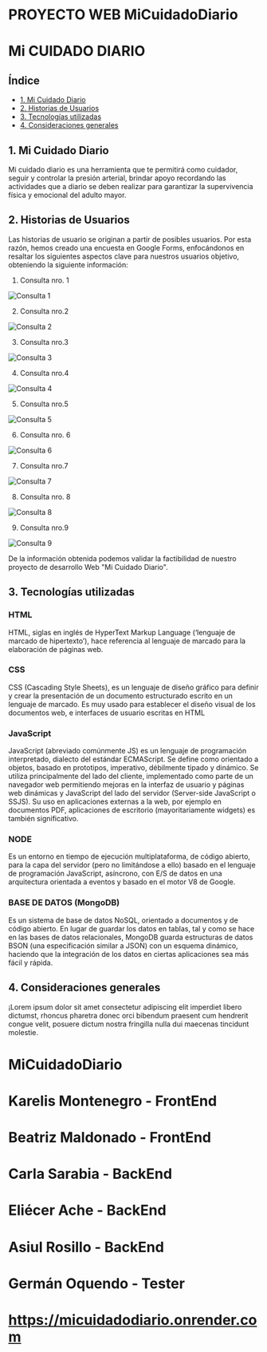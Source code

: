# PROYECTO WEB MiCuidadoDiario
# Mi CUIDADO DIARIO

## Índice

- [1. Mi Cuidado Diario](#1-mi-cuidado-diario)
- [2. Historias de Usuarios](#2-historias-de-usuarios)
- [3. Tecnologías utilizadas](#3-tecnologías-utilizadas)
- [4. Consideraciones generales](#4-consideraciones-generales)

## 1. Mi Cuidado Diario

Mi cuidado diario es una herramienta que te permitirá como cuidador, seguir y controlar la presión arterial, brindar apoyo recordando las actividades que a diario se deben realizar para garantizar la supervivencia física y emocional del adulto mayor.

## 2. Historias de Usuarios

Las historias de usuario se originan a partir de posibles usuarios. Por esta razón, hemos creado una encuesta en Google Forms, enfocándonos en resaltar los siguientes aspectos clave para nuestros usuarios objetivo, obteniendo la siguiente información:

1. Consulta nro. 1

![Consulta 1](public/utilities/ImgReadme/Item1.png)

2.  Consulta nro.2

![Consulta 2](public/utilities/ImgReadme/Item2.png)

3. Consulta nro.3

![Consulta 3](public/utilities/ImgReadme/Item3.png)

4. Consulta nro.4  

![Consulta 4](public/utilities/ImgReadme/Item4.png)

5. Consulta nro.5

![Consulta 5](public/utilities/ImgReadme/Item5.png)

6. Consulta nro. 6

![Consulta 6](public/utilities/ImgReadme/Item6.png)

7. Consulta nro.7

![Consulta 7](public/utilities/ImgReadme/Item7.png)

8. Consulta nro. 8

![Consulta 8](public/utilities/ImgReadme/Item8.png)

9.  Consulta nro.9

![Consulta 9](public/utilities/ImgReadme//Item9.png)

De la información obtenida podemos validar la factibilidad de nuestro proyecto de desarrollo Web "Mi Cuidado Diario".

## 3. Tecnologías utilizadas

### HTML

HTML, siglas en inglés de HyperText Markup Language (‘lenguaje de marcado de hipertexto’), hace referencia al lenguaje de marcado para la elaboración de páginas web.

### CSS

CSS (Cascading Style Sheets), es un lenguaje de diseño gráfico para definir y crear la presentación de un documento estructurado escrito en un lenguaje de marcado.​ Es muy usado para establecer el diseño visual de los documentos web, e interfaces de usuario escritas en HTML

### JavaScript

JavaScript (abreviado comúnmente JS) es un lenguaje de programación interpretado, dialecto del estándar ECMAScript. Se define como orientado a objetos, basado en prototipos, imperativo, débilmente tipado y dinámico. Se utiliza principalmente del lado del cliente, implementado como parte de un navegador web permitiendo mejoras en la interfaz de usuario y páginas web dinámicas​ y JavaScript del lado del servidor (Server-side JavaScript o SSJS). Su uso en aplicaciones externas a la web, por ejemplo en documentos PDF, aplicaciones de escritorio (mayoritariamente widgets) es también significativo.

### NODE

Es un entorno en tiempo de ejecución multiplataforma, de código abierto, para la capa del servidor (pero no limitándose a ello) basado en el lenguaje de programación JavaScript, asíncrono, con E/S de datos en una arquitectura orientada a eventos y basado en el motor V8 de Google.

### BASE DE DATOS (MongoDB)

Es un sistema de base de datos NoSQL, orientado a documentos y de código abierto. En lugar de guardar los datos en tablas, tal y como se hace en las bases de datos relacionales, MongoDB guarda estructuras de datos BSON (una especificación similar a JSON) con un esquema dinámico, haciendo que la integración de los datos en ciertas aplicaciones sea más fácil y rápida.

## 4. Consideraciones generales

¡Lorem ipsum dolor sit amet consectetur adipiscing elit imperdiet libero dictumst, rhoncus pharetra donec orci bibendum praesent cum hendrerit congue velit, posuere dictum nostra fringilla nulla dui maecenas tincidunt molestie.



# MiCuidadoDiario
# Karelis Montenegro - FrontEnd
# Beatriz Maldonado - FrontEnd
# Carla Sarabia - BackEnd
# Eliécer Ache - BackEnd
# Asiul Rosillo - BackEnd
# Germán Oquendo - Tester

# https://micuidadodiario.onrender.com
